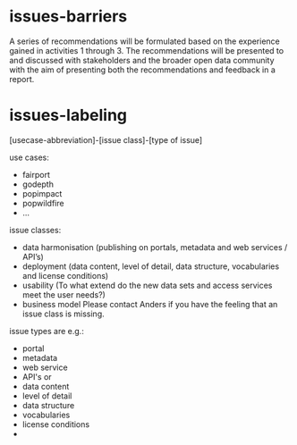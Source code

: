 # issues-barriers
A series of recommendations will be formulated based on the experience gained in activities 1 through 3. 
The recommendations will be presented to and discussed with stakeholders and the broader open data community 
with the aim of presenting both the recommendations and feedback in a report.
# issues-labeling
[usecase-abbreviation]-[issue class]-[type of issue]

use cases:
- fairport
- godepth
- popimpact
- popwildfire
- ...

issue classes:
- data harmonisation (publishing on portals, metadata and web services / API’s)
- deployment (data content, level of detail, data structure, vocabularies and license conditions)
- usability (To what extend do the new data sets and access services meet the user needs?)
- business model
Please contact Anders if you have the feeling that an issue class is missing.

issue types are e.g.:
- portal
- metadata
- web service
- API's
or
- data content
- level of detail
- data structure
- vocabularies
- license conditions
-
